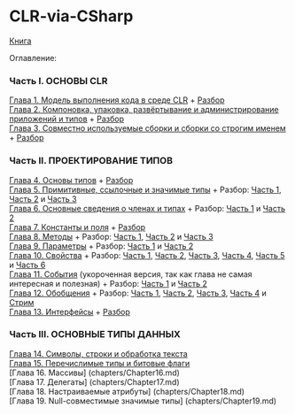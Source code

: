 # CLR-via-CSharp

[Книга](CLR-via-CSharp.pdf)

Оглавление: 

### Часть I. ОСНОВЫ CLR

[Глава 1. Модель выполнения кода в среде CLR](chapters/Chapter01.md) + [Разбор](https://www.youtube.com/watch?v=m_nvUAXdbOY) \
[Глава 2. Компоновка, упаковка, развёртывание и администрирование приложений и типов](chapters/Chapter02.md) + [Разбор](https://www.youtube.com/watch?v=iguUy1X7Zgs) \
[Глава 3. Совместно используемые сборки и сборки со строгим именем](chapters/Chapter03.md) + [Разбор](https://www.youtube.com/watch?v=QjyDI3h1Md8)

### Часть II. ПРОЕКТИРОВАНИЕ ТИПОВ
[Глава 4. Основы типов](chapters/Chapter04.md) + [Разбор](https://www.youtube.com/watch?v=Ib5l0p4uVsA) \
[Глава 5. Примитивные, ссылочные и значимые типы](chapters/Chapter05.md) + Разбор: [Часть 1](https://www.youtube.com/watch?v=F-tfG8TKgAs), [Часть 2](https://www.youtube.com/watch?v=YNvK9Y2kEyg) и [Часть 3](https://www.youtube.com/watch?v=p-pZ3uRUrsw) \
[Глава 6. Основные сведения о членах и типах](chapters/Chapter06.md) + Разбор: [Часть 1](https://www.youtube.com/watch?v=5K8mZxT4BnE) и [Часть 2](https://www.youtube.com/watch?v=UITGgOyUN10) \
[Глава 7. Константы и поля](chapters/Chapter07.md) + [Разбор](https://www.youtube.com/watch?v=XsSMXcnxCWU) \
[Глава 8. Методы](chapters/Chapter08.md) + Разбор: [Часть 1](https://www.youtube.com/watch?v=nYSZoONS6jQ), [Часть 2](https://www.youtube.com/watch?v=xWHAkcKp37g) и [Часть 3](https://www.youtube.com/watch?v=FvlzU30CLLg) \
[Глава 9. Параметры](chapters/Chapter09.md) + Разбор: [Часть 1](https://www.youtube.com/watch?v=DubSy0aGSPk) и [Часть 2](https://www.youtube.com/watch?v=7jM2eBM-NTE) \
[Глава 10. Свойства](chapters/Chapter10.md) + Разбор: [Часть 1](https://www.youtube.com/watch?v=oAn-bdSrxPc), [Часть 2](https://www.youtube.com/watch?v=cTOQ7PA-Oyo), [Часть 3](https://www.youtube.com/watch?v=p_Nz3Ce_gyU), [Часть 4](https://www.youtube.com/watch?v=_jtZkXwck3A), [Часть 5](https://www.youtube.com/watch?v=So22CTC8Dng) и [Часть 6](https://www.youtube.com/watch?v=D1vOGFoVvfw) \
[Глава 11. События](chapters/Chapter11.md) (укороченная версия, так как глава не самая интересная и полезная) + Разбор: [Часть 1](https://www.youtube.com/watch?v=DZFr4KAebZk) и [Часть 2](https://www.youtube.com/watch?v=sZdQqdLYh6w) \
[Глава 12. Обобщения](chapters/Chapter12.md) + Разбор: [Часть 1](https://www.youtube.com/watch?v=9IYdDaM6Ms8), [Часть 2](https://www.youtube.com/watch?v=xis1LsgEvLA), [Часть 3](https://www.youtube.com/watch?v=RICs_DbbwDQ), [Часть 4](https://www.youtube.com/watch?v=YPZJJF9s6Cs) и [Стрим](https://www.youtube.com/watch?v=cmMWHGjAV-0) \
[Глава 13. Интерфейсы](chapters/Chapter13.md) + [Разбор](https://www.youtube.com/watch?v=hjBKXOf9UDc)

### Часть III. ОСНОВНЫЕ ТИПЫ ДАННЫХ

[Глава 14. Символы, строки и обработка текста](chapters/Chapter14.md) \
[Глава 15. Перечислимые типы и битовые флаги](chapters/Chapter15.md) \
[Глава 16. Массивы] (chapters/Chapter16.md) \
[Глава 17. Делегаты] (chapters/Chapter17.md) \
[Глава 18. Настраиваемые атрибуты] (chapters/Chapter18.md) \
[Глава 19. Null-совместимые значимые типы] (chapters/Chapter19.md) 
